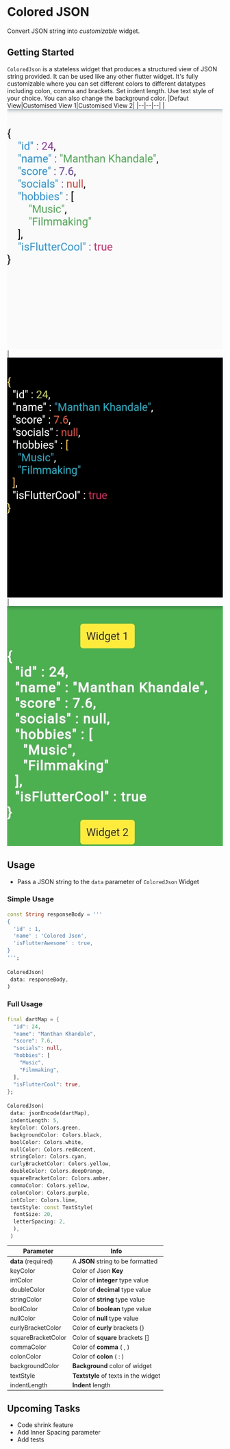 # Colored JSON

Convert JSON string into _customizable_ widget.

## Getting Started

`ColoredJson` is a stateless widget that produces a structured view of JSON string provided. It can be used like any other flutter widget.
It's fully customizable where you can set different colors to different datatypes including colon, comma and brackets. Set indent length. Use text style of your choice. You can also change the background color.
|Defaut View|Customised View 1|Customised View 2|
|--|--|--|
|![Default View](screenshots/01-screenshot.jpeg)|![Customised View 1](screenshots/02-screenshot.jpeg)|![Customised View 2](screenshots/03-screenshot.jpeg)

## Usage

- Pass a JSON string to the `data` parameter of `ColoredJson` Widget

### Simple Usage

```dart
const String responseBody = '''
{
  'id' : 1,
  'name' : 'Colored Json',
  'isFlutterAwesome' : true,
}
''';

ColoredJson(
 data: responseBody,
)

```

### Full Usage

```dart
final dartMap = {
  "id": 24,
  "name": "Manthan Khandale",
  "score": 7.6,
  "socials": null,
  "hobbies": [
    "Music",
    "Filmmaking",
  ],
  "isFlutterCool": true,
};

ColoredJson(
 data: jsonEncode(dartMap),
 indentLength: 5,
 keyColor: Colors.green,
 backgroundColor: Colors.black,
 boolColor: Colors.white,
 nullColor: Colors.redAccent,
 stringColor: Colors.cyan,
 curlyBracketColor: Colors.yellow,
 doubleColor: Colors.deepOrange,
 squareBracketColor: Colors.amber,
 commaColor: Colors.yellow,
 colonColor: Colors.purple,
 intColor: Colors.lime,
 textStyle: const TextStyle(
  fontSize: 20,
  letterSpacing: 2,
  ),
 )
```

| Parameter           | Info                                 |
| ------------------- | ------------------------------------ |
| **data** (required) | A **JSON** string to be formatted    |
| keyColor            | Color of Json **Key**                |
| intColor            | Color of **integer** type value      |
| doubleColor         | Color of **decimal** type value      |
| stringColor         | Color of **string** type value       |
| boolColor           | Color of **boolean** type value      |
| nullColor           | Color of **null** type value         |
| curlyBracketColor   | Color of **curly** brackets {}       |
| squareBracketColor  | Color of **square** brackets []      |
| commaColor          | Color of **comma** ( , )             |
| colonColor          | Color of **colon** ( : )             |
| backgroundColor     | **Background** color of widget       |
| textStyle           | **Textstyle** of texts in the widget |
| indentLength        | **Indent** length                    |

## Upcoming Tasks

- Code shrink feature
- Add Inner Spacing parameter
- Add tests
